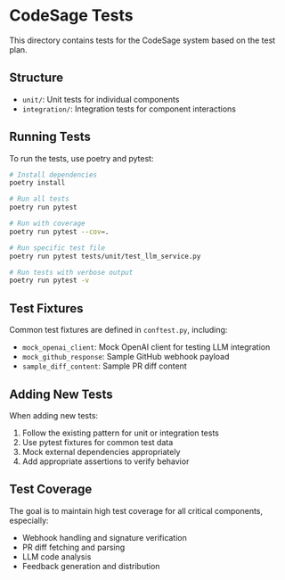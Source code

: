 # CodeSage Tests

This directory contains tests for the CodeSage system based on the test plan.

## Structure

- `unit/`: Unit tests for individual components
- `integration/`: Integration tests for component interactions

## Running Tests

To run the tests, use poetry and pytest:

```bash
# Install dependencies
poetry install

# Run all tests
poetry run pytest

# Run with coverage
poetry run pytest --cov=.

# Run specific test file
poetry run pytest tests/unit/test_llm_service.py

# Run tests with verbose output
poetry run pytest -v
```

## Test Fixtures

Common test fixtures are defined in `conftest.py`, including:

- `mock_openai_client`: Mock OpenAI client for testing LLM integration
- `mock_github_response`: Sample GitHub webhook payload
- `sample_diff_content`: Sample PR diff content

## Adding New Tests

When adding new tests:

1. Follow the existing pattern for unit or integration tests
2. Use pytest fixtures for common test data
3. Mock external dependencies appropriately
4. Add appropriate assertions to verify behavior

## Test Coverage

The goal is to maintain high test coverage for all critical components, especially:

- Webhook handling and signature verification
- PR diff fetching and parsing
- LLM code analysis
- Feedback generation and distribution
